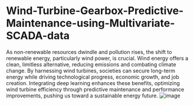 # Wind-Turbine-Gearbox-Predictive-Maintenance-using-Multivariate-SCADA-data
As non-renewable resources dwindle and pollution rises, the shift to renewable energy, particularly wind power, is crucial. Wind energy offers a clean, limitless alternative, reducing emissions and combating climate change. By harnessing wind turbines, societies can secure long-term energy while driving technological progress, economic growth, and job creation. Integrating deep learning enhances these benefits, optimizing wind turbine efficiency through predictive maintenance and performance improvements, pushing us toward a sustainable energy future.
![image](https://github.com/user-attachments/assets/7fa7496e-1818-4a8b-a046-8b21d6685b9a)

